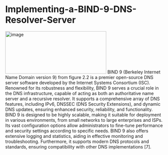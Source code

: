 # Implementing-a-BIND-9-DNS-Resolver-Server
<img width="320" height="135" alt="image" src="https://github.com/user-attachments/assets/45b25d16-8c23-425b-af78-df6fef5e0fda" />
BIND 9 (Berkeley Internet Name Domain version 9) from figure 2.2 is a premier open-source DNS server software developed by the Internet Systems Consortium (ISC). Renowned for its robustness and flexibility, BIND 9 serves a crucial role in the DNS infrastructure, capable of acting as both an authoritative name server and a recursive resolver. It supports a comprehensive array of DNS features, including IPv6, DNSSEC (DNS Security Extensions), and dynamic DNS updates, ensuring enhanced security, reliability, and functionality. BIND 9 is designed to be highly scalable, making it suitable for deployment in various environments, from small networks to large enterprises and ISPs. Its vast configuration options allow administrators to fine-tune performance and security settings according to specific needs. BIND 9 also offers extensive logging and statistics, aiding in effective monitoring and troubleshooting. Furthermore, it supports modern DNS protocols and standards, ensuring compatibility with other DNS implementations [7].
